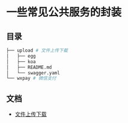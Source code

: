 # 一些常见公共服务的封装

## 目录

```sh
├── upload # 文件上传下载
│   ├── egg
│   ├── koa
│   ├── README.md
│   └── swagger.yaml
└── wxpay # 微信支付

```

## 文档

- [文件上传下载](./upload)
